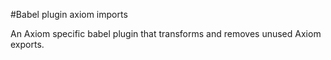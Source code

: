 #Babel plugin axiom imports

An Axiom specific babel plugin that transforms and removes unused Axiom exports.
